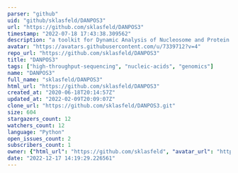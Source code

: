 ```yaml
---
parser: "github"
uid: "github/sklasfeld/DANPOS3"
url: "https://github.com/sklasfeld/DANPOS3"
timestamp: "2022-07-18 17:43:38.309562"
description: "a toolkit for Dynamic Analysis of Nucleosome and Protein Occupancy by Sequencing."
avatar: "https://avatars.githubusercontent.com/u/7339712?v=4"
repo_url: "https://github.com/sklasfeld/DANPOS3"
title: "DANPOS3"
tags: ["high-throughput-sequencing", "nucleic-acids", "genomics"]
name: "DANPOS3"
full_name: "sklasfeld/DANPOS3"
html_url: "https://github.com/sklasfeld/DANPOS3"
created_at: "2020-06-18T20:14:57Z"
updated_at: "2022-02-09T20:09:07Z"
clone_url: "https://github.com/sklasfeld/DANPOS3.git"
size: 604
stargazers_count: 12
watchers_count: 12
language: "Python"
open_issues_count: 2
subscribers_count: 1
owner: {"html_url": "https://github.com/sklasfeld", "avatar_url": "https://avatars.githubusercontent.com/u/7339712?v=4", "login": "sklasfeld", "type": "User"}
date: "2022-12-17 14:19:29.226561"
---
```

